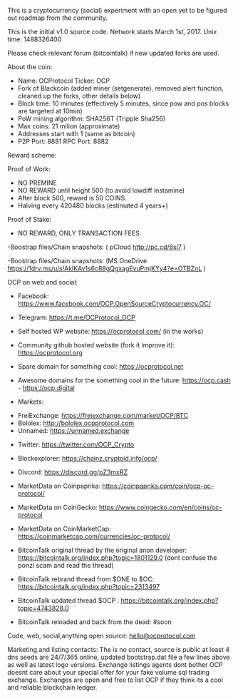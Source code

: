 This is a cryptocurrency (social) experiment with an open yet to be figured out roadmap from the community.

This is the initial v1.0 source code. Network starts March 1st, 2017. Unix time: 1488326400

Please check relevant forum (bitcointalk) if new updated forks are used.

About the coin:

- Name: OCProtocol Ticker: OCP
- Fork of Blackcoin (added miner (setgenerate), removed alert function, cleaned up the forks, other details below)
- Block time: 10 minutes (effectively 5 minutes, since pow and pos blocks are targeted at 10min)
- PoW mining algorithm: SHA256T (Tripple Sha256)
- Max coins: 21 milion (approximate)
- Addresses start with 1 (same as bitcoin)
- P2P Port: 8881 RPC Port: 8882

Reward scheme:

Proof of Work:
- NO PREMINE
- NO REWARD until height 500 (to avoid lowdiff instamine)
- After block 500, reward is 50 COINS.
- Halving every 420480 blocks (estimated 4 years+)

Proof of Stake:
- NO REWARD, ONLY TRANSACTION FEES

-Boostrap files/Chain snapshots: ( pCloud http://pc.cd/6sl7 )

-Boostrap files/Chain snapshots: (MS OneDrive https://1drv.ms/u/s!AklKAv1s6c88gQgxagEvuPmjKYy4?e=OTBZnL )

OCP on web and social:

- Facebook: https://www.facebook.com/OCP.OpenSourceCryptocurrency.OC/

- Telegram: https://t.me/OCProtocol_OCP

- Self hosted WP website: https://ocprotocol.com/ (in the works)

- Community github hosted website (fork it improve it): https://ocprotocol.org

- Spare domain for something cool: https://ocprotocol.net

- Awesome domains for the something cool in the  future: https://ocp.cash - https://ocp.digital

- Markets: 

* FreiExchange: https://freiexchange.com/market/OCP/BTC
* Bololex: http://bololex.ocpprotocol.com
* Unnamed: https://unnamed.exchange

- Twitter: https://twitter.com/OCP_Crypto

- Blockexplorer: https://chainz.cryptoid.info/ocp/ 

- Discord: https://discord.gg/pZ3mxRZ

- MarketData on Coinpaprika: https://coinpaprika.com/coin/ocp-oc-protocol/

- MarketData on CoinGecko: https://www.coingecko.com/en/coins/oc-protocol

- MarketData on CoinMarketCap: https://coinmarketcap.com/currencies/oc-protocol/

- BitcoinTalk original thread by the original anon developer: https://bitcointalk.org/index.php?topic=1801129.0 (dont confuse the ponzi scam and read the thread)

- BitcoinTalk rebrand thread from $ONE to $OC: https://bitcointalk.org/index.php?topic=2313497

- BitcoinTalk updated thread $OCP :  https://bitcointalk.org/index.php?topic=4743828.0

- BitcoinTalk reloaded and back from the dead: #soon


Code, web, social,anything open source: hello@ocprotocol.com

Marketing and listing contacts: The is no contact, source is public at least 4 dns seeds are 24/7/365 online, updated bootstrap.dat file a few lines above as well as latest logo versions. Exchange listings agents dont bother OCP doesnt care about your special offer for your fake volume sql trading exchange. Exchanges are open and free to list OCP if they think its a cool and reliable blockchain ledger.






